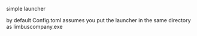 simple launcher

by default Config.toml assumes you put the launcher in the same directory as limbuscompany.exe